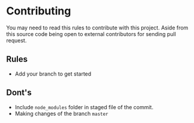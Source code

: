# Contributing
You may need to read this rules to contribute with this project.
Aside from this source code being open to external contributors for sending pull request.
## Rules
- Add your branch to get started
## Dont's
- Include `node_modules` folder in staged file of the commit.
- Making changes of the branch `master`